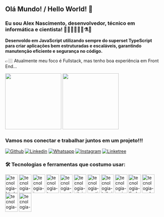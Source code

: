## Olá Mundo! / Hello World! 👋

### Eu sou Alex Nascimento, desenvolvedor, técnico em informática e cientista! 👨🏻‍💻👨🏻‍🔬⚗️🧪

<strong>Desenvoldo em JavaScript utilizando sempre do superset TypeScript para criar aplicações bem estruturadas e escaláveis, garantindo manutenção eficiente e segurança no código.</strong>

👉🏼 Atualmente meu foco é Fullstack, mas tenho boa experiência em Front End...

<div>
 <img height="180em" src="https://github-readme-stats.vercel.app/api?username=alexdev613&show_icons=true&theme=tokyonight"/>
 <img height="180em" src="https://github-readme-stats.vercel.app/api/top-langs/?username=alexdev613&layout=compact&theme=tokyonight"/>
</div>

### Vamos nos conectar e trabalhar juntos em um projeto!!!

[![Github](https://img.shields.io/badge/GitHub-100000?style=for-the-badge&logo=github&logoColor=white)](https://github.com/alexdev613)
[![Linkedin](https://img.shields.io/badge/LinkedIn-0077B5?style=for-the-badge&logo=linkedin&logoColor=white)](https://www.linkedin.com/in/alex-nascimento-b818b694/)
[![Whatsapp](https://img.shields.io/badge/WhatsApp-25D366?style=for-the-badge&logo=whatsapp&logoColor=white)](https://api.whatsapp.com/send?phone=+5587981157269&text=Ol%C3%A1%20Alex,%20visitei%20seu%20GitHub%20e%20fiquei%20interessado%20em%20trabalhar%20com%20você!)
[![Instagram](https://img.shields.io/badge/Instagram-E4405F?style=for-the-badge&logo=instagram&logoColor=white)](https://www.instagram.com/alexnascimento613)
[![Linketree](https://img.shields.io/badge/linktree-39E09B?style=for-the-badge&logo=linktree&logoColor=white)](https://devlinktree.vercel.app/)

### 🛠️ Tecnologias e ferramentas que costumo usar:

<div>
  <img align="center" alt="tecnologia-html5" height="60" width="40" src="https://cdn.jsdelivr.net/gh/devicons/devicon@latest/icons/html5/html5-original-wordmark.svg" />

  <img align="center" alt="tecnologia-css" height="60" width="40" src="https://cdn.jsdelivr.net/gh/devicons/devicon@latest/icons/css3/css3-original-wordmark.svg" />

  <img align="center" alt="tecnologia-js" height="60" width="40" src="https://cdn.jsdelivr.net/gh/devicons/devicon@latest/icons/javascript/javascript-original.svg" />

  <img align="center" alt="tecnologia-ts" height="60" width="40" src="https://cdn.jsdelivr.net/gh/devicons/devicon@latest/icons/typescript/typescript-original.svg" />

  <img align="center" alt="tecnologia-reactjs" height="60" width="40" src="https://cdn.jsdelivr.net/gh/devicons/devicon@latest/icons/react/react-original-wordmark.svg" />

  <img align="center" alt="tecnologia-vitejs" height="60" width="40" src="https://cdn.jsdelivr.net/gh/devicons/devicon@latest/icons/vitejs/vitejs-original.svg" />

  <img align="center" alt="tecnologia-nextjs" height="60" width="40" src="https://cdn.jsdelivr.net/gh/devicons/devicon@latest/icons/nextjs/nextjs-original-wordmark.svg" />

  <img align="center" alt="tecnologia-tailwindcss" height="60" width="40" src="https://cdn.jsdelivr.net/gh/devicons/devicon@latest/icons/tailwindcss/tailwindcss-original.svg" />

  <img align="center" alt="tecnologia-mui" height="60" width="40" src="https://cdn.jsdelivr.net/gh/devicons/devicon@latest/icons/materialui/materialui-original.svg" />

  <img align="center" alt="tecnologia-firebase" height="60" width="40" src="https://cdn.jsdelivr.net/gh/devicons/devicon@latest/icons/firebase/firebase-plain-wordmark.svg" />

  <img align="center" alt="tecnologia-nodejs" height="60" width="40" src="https://cdn.jsdelivr.net/gh/devicons/devicon@latest/icons/nodejs/nodejs-original-wordmark.svg" />

  <img align="center" alt="tecnologia-npm" height="60" width="40" src="https://cdn.jsdelivr.net/gh/devicons/devicon@latest/icons/npm/npm-original-wordmark.svg" />

  <img align="center" alt="tecnologia-mysql" height="60" width="40" src="https://cdn.jsdelivr.net/gh/devicons/devicon@latest/icons/mysql/mysql-original-wordmark.svg" />

</div>
